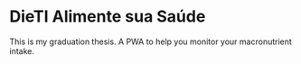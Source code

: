 # DieTI Alimente sua Saúde
This is my graduation thesis. A PWA to help you monitor your macronutrient intake.
